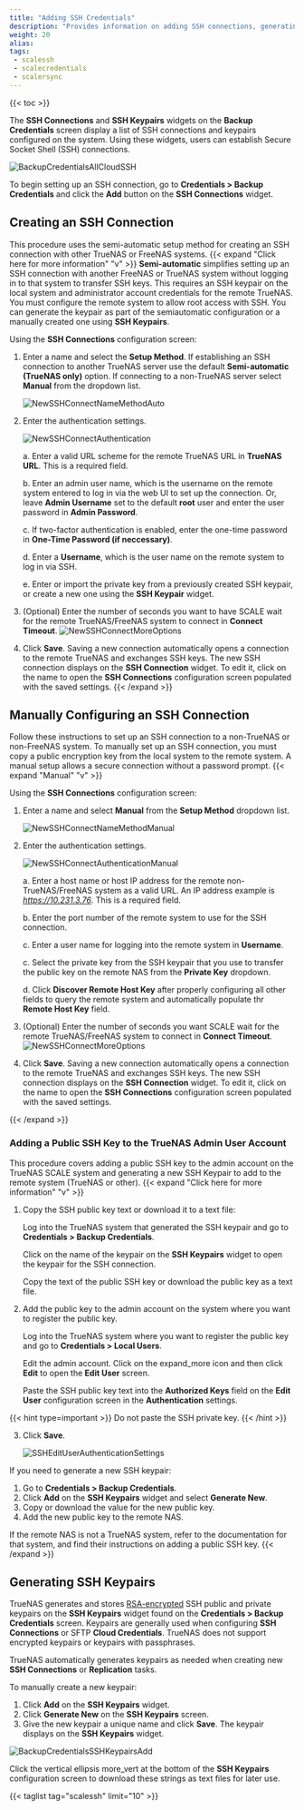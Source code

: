 ```yaml
---
title: "Adding SSH Credentials"
description: "Provides information on adding SSH connections, generating SSH keypairs, and adding the SSH public key to the root user."
weight: 20
alias:
tags:
 - scalessh
 - scalecredentials
 - scalersync
---
```


{{< toc >}}

The **SSH Connections** and **SSH Keypairs** widgets on the **Backup Credentials** screen display a list of SSH connections and keypairs configured on the system.
Using these widgets, users can establish Secure Socket Shell (SSH) connections.

![BackupCredentialsAllCloudSSH](/images/SCALE/Credentials/BackupCredentialsAllCloudSSH.png "SSH Connections and Keypairs Widgets")

To begin setting up an SSH connection, go to **Credentials > Backup Credentials** and click the **Add** button on the **SSH Connections** widget.

## Creating an SSH Connection
This procedure uses the semi-automatic setup method for creating an SSH connection with other TrueNAS or FreeNAS systems.
{{< expand "Click here for more information" "v" >}}
**Semi-automatic** simplifies setting up an SSH connection with another FreeNAS or TrueNAS system without logging in to that system to transfer SSH keys.
This requires an SSH keypair on the local system and administrator account credentials for the remote TrueNAS.
You must configure the remote system to allow root access with SSH.
You can generate the keypair as part of the semiautomatic configuration or a manually created one using **SSH Keypairs**.

Using the **SSH Connections** configuration screen:

1. Enter a name and select the **Setup Method**. If establishing an SSH connection to another TrueNAS server use the default **Semi-automatic (TrueNAS only)** option.
   If connecting to a non-TrueNAS server select **Manual** from the dropdown list.

   ![NewSSHConnectNameMethodAuto](/images/SCALE/Credentials/NewSSHConnectNameMethodAuto.png "SSH Connections Name and Method Settings")

2. Enter the authentication settings.

   ![NewSSHConnectAuthentication](/images/SCALE/Credentials/NewSSHConnectAuthentication.png "SSH Connections Authentication Settings")

   a. Enter a valid URL scheme for the remote TrueNAS URL in **TrueNAS URL**.
      This is a required field.

   b. Enter an admin user name, which is the username on the remote system entered to log in via the web UI to set up the connection.
      Or, leave **Admin Username** set to the default **root** user and enter the user password in **Admin Password**.

   c. If two-factor authentication is enabled, enter the one-time password in **One-Time Password (if neccessary)**.

   d. Enter a **Username**, which is the user name on the remote system to log in via SSH.

   e. Enter or import the private key from a previously created SSH keypair, or create a new one using the **SSH Keypair** widget.

4. (Optional) Enter the number of seconds you want to have SCALE wait for the remote TrueNAS/FreeNAS system to connect in **Connect Timeout**.
   ![NewSSHConnectMoreOptions](/images/SCALE/Credentials/NewSSHConnectMoreOptions.png "SSH Connections More Options Settings")

5. Click **Save**. Saving a new connection automatically opens a connection to the remote TrueNAS and exchanges SSH keys.
   The new SSH connection displays on the **SSH Connection** widget.
   To edit it, click on the name to open the **SSH Connections** configuration screen populated with the saved settings.
{{< /expand >}}
## Manually Configuring an SSH Connection
Follow these instructions to set up an SSH connection to a non-TrueNAS or non-FreeNAS system.
To manually set up an SSH connection, you must copy a public encryption key from the local system to the remote system.
A manual setup allows a secure connection without a password prompt.
{{< expand "Manual" "v" >}}

Using the **SSH Connections** configuration screen:

1. Enter a name and select **Manual** from the **Setup Method** dropdown list.

   ![NewSSHConnectNameMethodManual](/images/SCALE/Credentials/NewSSHConnectNameMethodManual.png "SSH Connections Manual Method")

2. Enter the authentication settings.

   ![NewSSHConnectAuthenticationManual](/images/SCALE/Credentials/NewSSHConnectAuthenticationManual.png "SSH Connections Manual Authentication Settings")

   a. Enter a host name or host IP address for the remote non-TrueNAS/FreeNAS system as a valid URL.
   An IP address example is *https://10.231.3.76*.
   This is a required field.

   b. Enter the port number of the remote system to use for the SSH connection.

   c. Enter a user name for logging into the remote system in **Username**.

   c. Select the private key from the SSH keypair that you use to transfer the public key on the remote NAS from the **Private Key** dropdown.

   d. Click **Discover Remote Host Key** after properly configuring all other fields to query the remote system and automatically populate thr **Remote Host Key** field.

4. (Optional) Enter the number of seconds you want SCALE wait for the remote TrueNAS/FreeNAS system to connect in **Connect Timeout**.
   ![NewSSHConnectMoreOptions](/images/SCALE/Credentials/NewSSHConnectMoreOptions.png "SSH Connections More Options Settings")

5. Click **Save**. Saving a new connection automatically opens a connection to the remote TrueNAS and exchanges SSH keys.
   The new SSH connection displays on the **SSH Connection** widget.
   To edit it, click on the name to open the **SSH Connections** configuration screen populated with the saved settings.

{{< /expand >}}
### Adding a Public SSH Key to the TrueNAS Admin User Account
This procedure covers adding a public SSH key to the admin account on the TrueNAS SCALE system and generating a new SSH Keypair to add to the remote system (TrueNAS or other).
{{< expand "Click here for more information" "v" >}}
1. Copy the SSH public key text or download it to a text file:

   Log into the TrueNAS system that generated the SSH keypair and go to **Credentials > Backup Credentials**.

   Click on the name of the keypair on the **SSH Keypairs** widget to open the keypair for the SSH connection.

   Copy the text of the public SSH key or download the public key as a text file.

2. Add the public key to the admin account on the system where you want to register the public key.

   Log into the TrueNAS system where you want to register the public key and go to **Credentials > Local Users**.

   Edit the admin account.
   Click on the <span class="material-icons">expand_more</span> icon and then click **Edit** to open the **Edit User** screen.

   Paste the SSH public key text into the **Authorized Keys** field on the **Edit User** configuration screen in the **Authentication** settings.

{{< hint type=important >}}
Do not paste the SSH private key.
{{< /hint >}}

3. Click **Save**.

   ![SSHEditUserAuthenticationSettings](/images/SCALE/Credentials/SSHEditUserAuthenticationSettings.png "Edit Root Users SSH Key")

If you need to generate a new SSH keypair:

1. Go to **Credentials > Backup Credentials**.
2. Click **Add** on the **SSH Keypairs** widget and select **Generate New**.
3. Copy or download the value for the new public key.
4. Add the new public key to the remote NAS.

If the remote NAS is not a TrueNAS system, refer to the documentation for that system, and find their instructions on adding a public SSH key.
{{< /expand >}}
## Generating SSH Keypairs

TrueNAS generates and stores [RSA-encrypted](https://tools.ietf.org/html/rfc8017) SSH public and private keypairs on the **SSH Keypairs** widget found on the **Credentials > Backup Credentials** screen.
Keypairs are generally used when configuring **SSH Connections** or SFTP **Cloud Credentials**.
TrueNAS does not support encrypted keypairs or keypairs with passphrases.

TrueNAS automatically generates keypairs as needed when creating new **SSH Connections** or **Replication** tasks.

To manually create a new keypair:
1. Click **Add** on the **SSH Keypairs** widget.
2. Click **Generate New** on the **SSH Keypairs** screen.
3. Give the new keypair a unique name and click **Save**.
   The keypair displays on the **SSH Keypairs** widget.

![BackupCredentialsSSHKeypairsAdd](/images/SCALE/Credentials/BackupCredentialsSSHKeypairsAdd.png "SSH Keypairs Form")

Click the vertical ellipsis <span class="material-icons">more_vert</span> at the bottom of the **SSH Keypairs** configuration screen to download these strings as text files for later use.

{{< taglist tag="scalessh" limit="10" >}}
